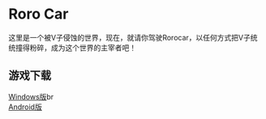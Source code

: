 # Roro Car
这里是一个被V子侵蚀的世界，现在，就请你驾驶Rorocar，以任何方式把V子统统撞得粉碎，成为这个世界的主宰者吧！
## 游戏下载
[Windows版](rorocar.zip)br\
[Android版](rorocar.apk)
